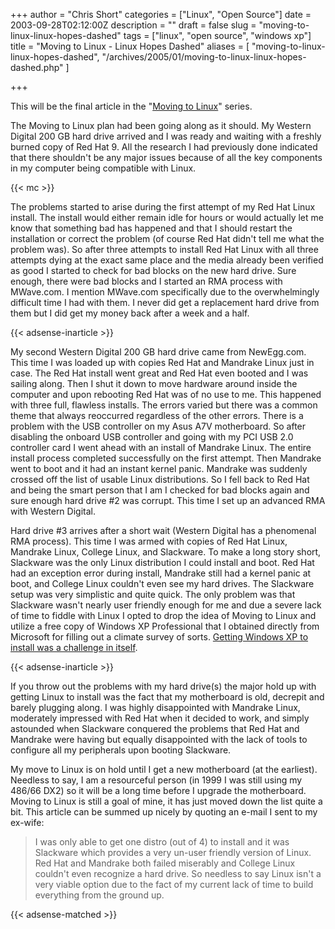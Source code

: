 +++
author = "Chris Short"
categories = ["Linux", "Open Source"]
date = 2003-09-28T02:12:00Z
description = ""
draft = false
slug = "moving-to-linux-linux-hopes-dashed"
tags = ["linux", "open source", "windows xp"]
title = "Moving to Linux - Linux Hopes Dashed"
aliases = [
    "moving-to-linux-linux-hopes-dashed",
    "/archives/2005/01/moving-to-linux-linux-hopes-dashed.php"
    ]

+++

This will be the final article in the "[Moving to Linux](/moving-to-linux/)" series.

The Moving to Linux plan had been going along as it should. My Western Digital 200 GB hard drive arrived and I was ready and waiting with a freshly burned copy of Red Hat 9. All the research I had previously done indicated that there shouldn't be any major issues because of all the key components in my computer being compatible with Linux.

{{< mc >}}

The problems started to arise during the first attempt of my Red Hat Linux install. The install would either remain idle for hours or would actually let me know that something bad has happened and that I should restart the installation or correct the problem (of course Red Hat didn't tell me what the problem was). So after three attempts to install Red Hat Linux with all three attempts dying at the exact same place and the media already been verified as good I started to check for bad blocks on the new hard drive. Sure enough, there were bad blocks and I started an RMA process with MWave.com. I mention MWave.com specifically due to the overwhelmingly difficult time I had with them. I never did get a replacement hard drive from them but I did get my money back after a week and a half.

{{< adsense-inarticle >}}

My second Western Digital 200 GB hard drive came from NewEgg.com. This time I was loaded up with copies Red Hat and Mandrake Linux just in case. The Red Hat install went great and Red Hat even booted and I was sailing along. Then I shut it down to move hardware around inside the computer and upon rebooting Red Hat was of no use to me. This happened with three full, flawless installs. The errors varied but there was a common theme that always reoccurred regardless of the other errors. There is a problem with the USB controller on my Asus A7V motherboard. So after disabling the onboard USB controller and going with my PCI USB 2.0 controller card I went ahead with an install of Mandrake Linux. The entire install process completed successfully on the first attempt. Then Mandrake went to boot and it had an instant kernel panic. Mandrake was suddenly crossed off the list of usable Linux distributions. So I fell back to Red Hat and being the smart person that I am I checked for bad blocks again and sure enough hard drive #2 was corrupt. This time I set up an advanced RMA with Western Digital.

Hard drive #3 arrives after a short wait (Western Digital has a phenomenal RMA process). This time I was armed with copies of Red Hat Linux, Mandrake Linux, College Linux, and Slackware. To make a long story short, Slackware was the only Linux distribution I could install and boot. Red Hat had an exception error during install, Mandrake still had a kernel panic at boot, and College Linux couldn't even see my hard drives. The Slackware setup was very simplistic and quite quick. The only problem was that Slackware wasn't nearly user friendly enough for me and due a severe lack of time to fiddle with Linux I opted to drop the idea of Moving to Linux and utilize a free copy of Windows XP Professional that I obtained directly from Microsoft for filling out a climate survey of sorts. [Getting Windows XP to install was a challenge in itself](/windows-and-big-hard-drives/).

{{< adsense-inarticle >}}

If you throw out the problems with my hard drive(s) the major hold up with getting Linux to install was the fact that my motherboard is old, decrepit and barely plugging along. I was highly disappointed with Mandrake Linux, moderately impressed with Red Hat when it decided to work, and simply astounded when Slackware conquered the problems that Red Hat and Mandrake were having but equally disappointed with the lack of tools to configure all my peripherals upon booting Slackware.

My move to Linux is on hold until I get a new motherboard (at the earliest). Needless to say, I am a resourceful person (in 1999 I was still using my 486/66 DX2) so it will be a long time before I upgrade the motherboard. Moving to Linux is still a goal of mine, it has just moved down the list quite a bit. This article can be summed up nicely by quoting an e-mail I sent to my ex-wife:

>I was only able to get one distro (out of 4) to install and it was Slackware which provides a very un-user friendly version of Linux. Red Hat and Mandrake both failed miserably and College Linux couldn't even recognize a hard drive. So needless to say Linux isn't a very viable option due to the fact of my current lack of time to build everything from the ground up.

{{< adsense-matched >}}